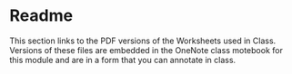 # Readme

This section links to the PDF versions of the Worksheets used in Class. Versions of these files are embedded in the OneNote class motebook for this module and are in a form that you can annotate in class.